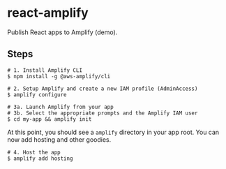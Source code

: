 # react-amplify

Publish React apps to Amplify (demo).

## Steps

```
# 1. Install Amplify CLI
$ npm install -g @aws-amplify/cli

# 2. Setup Amplify and create a new IAM profile (AdminAccess)
$ amplify configure

# 3a. Launch Amplify from your app
# 3b. Select the appropriate prompts and the Amplify IAM user
$ cd my-app && amplify init
```

At this point, you should see a `amplify` directory in your app root.
You can now add hosting and other goodies.

```
# 4. Host the app
$ amplify add hosting
```
